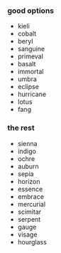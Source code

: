 ### good options
- kieli
- cobalt
- beryl
- sanguine
- primeval
- basalt
- immortal
- umbra
- eclipse
- hurricane
- lotus
- fang

### the rest
- sienna
- indigo
- ochre
- auburn
- sepia
- horizon
- essence
- embrace
- mercurial
- scimitar
- serpent
- gauge
- visage
- hourglass
